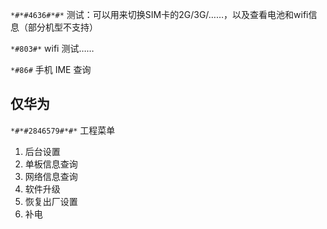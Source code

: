 
`*#*#4636#*#*` 测试：可以用来切换SIM卡的2G/3G/……，以及查看电池和wifi信息（部分机型不支持）

`*#803#*`  wifi 测试……

`*#86#` 手机 IME 查询


## 仅华为

`*#*#2846579#*#*` 工程菜单
1. 后台设置
2. 单板信息查询
3. 网络信息查询
4. 软件升级
5. 恢复出厂设置
6. 补电
